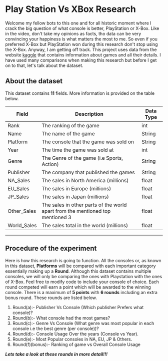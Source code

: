 # Play Station Vs XBox Research

Welcome my fellow bots to this one and for all historic moment where I crack the big question of what console is better, PlayStation or X-Box. Like in the video, don't take my opinions as facts, tho data can be very convincing your happiness is what matters the most to me. So even if you preferred X-Box but PlayStation won during this research don't stop using the X-Box. Anyway, I am getting off track. This project uses data from the website [kaggle](https://www.kaggle.com/gregorut/videogamesales) that contains information about games and all their details. I have used many comparisons when making this research but before I get on to that, let's talk about the dataset.

## About the dataset
This dataset contains **11** fields. More information is provided on the table below.

| Field      | Description | Data Type |
| ----------- | ----------- |----------- |
| Rank      | The ranking of the game       | int
| Name   | The name of the game        | String
| Platform   | The console that the game was sold on        | String
| Year   | The time the game was sold at        | int
| Genre   | The Genre of the game (i.e Sports, Action)        | String
| Publisher   | The company that published the games        | String
| NA_Sales   | The sales in North America (millions)      | float
| EU_Sales   | The sales in Europe (millions)       | float
| JP_Sales   | The sales in Japan (millions)       | float
| Other_Sales   | The sales in other parts of the world apart from the mentioned top mentioned 3       | float
| World_Sales   | The sales total in the world (millions)       | float



---

## Procedure of the experiment
Here is how this research is going to function. All the consoles or, as known in this dataset, **Platforms** will be compared with each important category essentially making up a **Round**. Although this dataset contains multiple consoles, we will only be comparing the ones with Playstation with the ones of X-Box. Feel free to modify code to include your console of choice. Each round competed will earn a point which will be awarded to the winning console. There is a maximum of **5 points** with **6 rounds** including an extra bonus round. These rounds are listed below.


1.   Round(a):- Publisher Vs Console (Which publisher Prefers what console)?
2.   Round(b):- What console had the most games?
3.   Round(c):- Genre Vs Console (What genre was most popular in each console i.e the best genre (per console))?
4. Round(d):- Console Usage Over the years (Console vs Year).
5. Round(e):- Most Popular consoles in NA, EU, JP & Others.
6. Round(f)(bonus):- Ranking of game vs Overall Console Usage

***Lets take a look at these rounds in more detail!!!***

